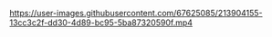 

https://user-images.githubusercontent.com/67625085/213904155-13cc3c2f-dd30-4d89-bc95-5ba87320590f.mp4

